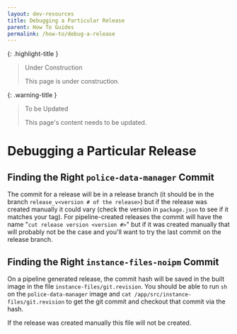```yaml
---
layout: dev-resources
title: Debugging a Particular Release
parent: How To Guides
permalink: /how-to/debug-a-release
---
```


{: .highlight-title }
> Under Construction
>
> This page is under construction.

{: .warning-title }
> To be Updated
>
> This page's content needs to be updated.

# Debugging a Particular Release

## Finding the Right `police-data-manager` Commit

The commit for a release will be in a release branch (it should be in the branch `release_v<version # of the release>`) but if the release was created manually it could vary (check the version in `package.json` to see if it matches your tag). For pipeline-created releases the commit will have the name "`cut release version <version #>`" but if it was created manually that will probably not be the case and you'll want to try the last commit on the release branch.

## Finding the Right `instance-files-noipm` Commit

On a pipeline generated release, the commit hash will be saved in the built image in the file `instance-files/git.revision`. You should be able to run `sh` on the `police-data-manager` image and `cat /app/src/instance-files/git.revision` to get the git commit and checkout that commit via the hash.

If the release was created manually this file will not be created.
